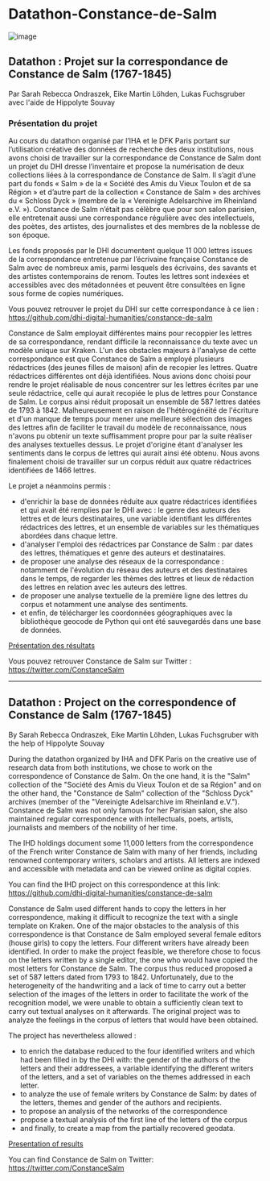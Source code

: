 # Datathon-Constance-de-Salm

![image](https://user-images.githubusercontent.com/72803949/143547659-3e44dd46-b8f1-4b54-b8d5-c25c20e6eab7.png)

## Datathon : Projet sur la correspondance de Constance de Salm (1767-1845)
Par Sarah Rebecca Ondraszek, Eike Martin Löhden, Lukas Fuchsgruber avec l'aide de Hippolyte Souvay

### Présentation du projet

Au cours du datathon organisé par l’IHA et le DFK Paris portant sur l’utilisation créative des données de recherche des deux institutions, nous avons choisi de travailler sur la correspondance de Constance de Salm dont un projet du DHI dresse l’inventaire et propose la numérisation de deux collections liées à la correspondance de Constance de Salm. Il s’agit d’une part du fonds « Salm » de la « Société des Amis du Vieux Toulon et de sa Région » et d’autre part de la collection « Constance de Salm » des archives du « Schloss Dyck » (membre de la « Vereinigte Adelsarchive im Rheinland e.V. »). Constance de Salm n’était pas célèbre que pour son salon parisien, elle entretenait aussi une correspondance régulière avec des intellectuels, des poètes, des artistes, des journalistes et des membres de la noblesse de son époque.

Les fonds proposés par le DHI documentent quelque 11 000 lettres issues de la correspondance entretenue par l’écrivaine française Constance de Salm avec de nombreux amis, parmi lesquels des écrivains, des savants et des artistes contemporains de renom. Toutes les lettres sont indexées et accessibles avec des métadonnées et peuvent être consultées en ligne sous forme de copies numériques.

Vous pouvez retrouver le projet du DHI sur cette correspondance à ce lien : https://github.com/dhi-digital-humanities/constance-de-salm

Constance de Salm employait différentes mains pour recoppier les lettres de sa correspondance, rendant difficile la reconnaissance du texte avec un modèle unique sur Kraken. L'un des obstacles majeurs à l'analyse de cette correspondance est que Constance de Salm a employé plusieurs rédactrices (des jeunes filles de maison) afin de recopier les lettres. Quatre rédactrices différentes ont déjà identifiées. Nous avions donc choisi pour rendre le projet réalisable de nous concentrer sur les lettres écrites par une seule rédactrice, celle qui aurait recopiée le plus de lettres pour Constance de Salm. Le corpus ainsi réduit proposait un ensemble de 587 lettres datées de 1793 à 1842. Malheureusement en raison de l'hétérogénéité de l'écriture et d'un manque de temps pour mener une meilleure sélection des images des lettres afin de faciliter le travail du modèle de reconnaissance, nous n'avons pu obtenir un texte suffisamment propre pour par la suite réaliser des analyses textuelles dessus. Le projet d'origine étant d'analyser les sentiments dans le corpus de lettres qui aurait ainsi été obtenu. Nous avons finalement choisi de travailler sur un corpus réduit aux quatre rédactrices identifiées de 1466 lettres.

Le projet a néanmoins permis :
  - d'enrichir la base de données réduite aux quatre rédactrices identifiées et qui avait été remplies par le DHI avec : le genre des auteurs des lettres et de leurs destinataires, une variable identifiant les différentes rédactrices des lettres, et un ensemble de variables sur les thématiques abordées dans chaque lettre.
  - d'analyser l'emploi des rédactrices par Constance de Salm : par dates des lettres, thématiques et genre des auteurs et destinataires.
  - de proposer une analyse des réseaux de la correspondance : notamment de l'évolution du réseau des auteurs et des destinataires dans le temps, de regarder les thèmes des lettres et lieux de rédaction des lettres en relation avec les auteurs des lettres.
  - de proposer une analyse textuelle de la première ligne des lettres du corpus et notamment une analyse des sentiments. 
  - et enfin, de télécharger les coordonnées géographiques avec la bibliothèque geocode de Python qui ont été sauvegardés dans une base de données.

[Présentation des résultats](https://github.com/ElodieXVI/Datathon-Constance-de-Salm/blob/main/1.Pr%C3%A9sentation_des_r%C3%A9sultats/R%C3%A9sultats.md)

Vous pouvez retrouver Constance de Salm sur Twitter : https://twitter.com/ConstanceSalm

--------------------------------------------------------------------------------------------------------------------------------------------------------------------
## Datathon : Project on the correspondence of Constance de Salm (1767-1845)
By Sarah Rebecca Ondraszek, Eike Martin Löhden, Lukas Fuchsgruber with the help of Hippolyte Souvay

During the datathon organized by IHA and DFK Paris on the creative use of research data from both institutions, we chose to work on the correspondence of Constance de Salm. On the one hand, it is the "Salm" collection of the "Société des Amis du Vieux Toulon et de sa Région" and on the other hand, the "Constance de Salm" collection of the "Schloss Dyck" archives (member of the "Vereinigte Adelsarchive im Rheinland e.V."). Constance de Salm was not only famous for her Parisian salon, she also maintained regular correspondence with intellectuals, poets, artists, journalists and members of the nobility of her time.

The IHD holdings document some 11,000 letters from the correspondence of the French writer Constance de Salm with many of her friends, including renowned contemporary writers, scholars and artists. All letters are indexed and accessible with metadata and can be viewed online as digital copies.

You can find the IHD project on this correspondence at this link: https://github.com/dhi-digital-humanities/constance-de-salm

Constance de Salm used different hands to copy the letters in her correspondence, making it difficult to recognize the text with a single template on Kraken. One of the major obstacles to the analysis of this correspondence is that Constance de Salm employed several female editors (house girls) to copy the letters. Four different writers have already been identified. In order to make the project feasible, we therefore chose to focus on the letters written by a single editor, the one who would have copied the most letters for Constance de Salm. The corpus thus reduced proposed a set of 587 letters dated from 1793 to 1842. Unfortunately, due to the heterogeneity of the handwriting and a lack of time to carry out a better selection of the images of the letters in order to facilitate the work of the recognition model, we were unable to obtain a sufficiently clean text to carry out textual analyses on it afterwards. The original project was to analyze the feelings in the corpus of letters that would have been obtained.


The project has nevertheless allowed :
  - to enrich the database reduced to the four identified writers and which had been filled in by the DHI with: the gender of the authors of the letters and their addressees, a variable identifying the different writers of the letters, and a set of variables on the themes addressed in each letter.
  - to analyze the use of female writers by Constance de Salm: by dates of the letters, themes and gender of the authors and recipients.
  - to propose an analysis of the networks of the correspondence
  - propose a textual analysis of the first line of the letters of the corpus
  - and finally, to create a map from the partially recovered geodata.

[Presentation of results](https://github.com/ElodieXVI/Datathon-Constance-de-Salm/blob/main/1.Pr%C3%A9sentation_des_r%C3%A9sultats/R%C3%A9sultats.md)

You can find Constance de Salm on Twitter: https://twitter.com/ConstanceSalm 
